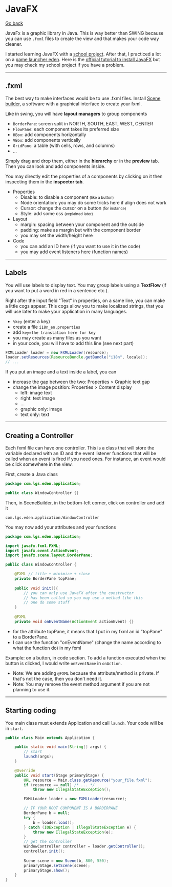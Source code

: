 # JavaFX

[Go back](..#graphical-interfaces)

JavaFx is a graphic library in Java. This is way better than SWING because you can use `.fxml` files to create the view and that makes your code way cleaner.

I started learning JavaFX with a [school project](../../../special/ilo/tchat/index.md). After that, I practiced a lot on a [game launcher eden](https://github.com/lgs-games/eden).
Here is the [official tutorial to install JavaFX](https://openjfx.io/openjfx-docs/) but you may check my school project if you have a problem.

<hr class="sl">

## .fxml

The best way to make interfaces would be to use .fxml files. 
Install [Scene builder](https://gluonhq.com/products/scene-builder/), a software with a graphical interface to create your fxml.

Like in swing, you will have **layout managers** to group components

* `BorderPane`: screen split in NORTH, SOUTH, EAST, WEST, CENTER
* `FlowPane`: each component takes its preferred size
* `HBox`: add components horizontally
* `VBox`: add components vertically
* `GridPane`: a table (with cells, rows, and columns)
* ...

Simply drag and drop them, either in the **hierarchy** or in the **preview** tab. Then you can look and add components inside.

You may directly edit the properties of a components by clicking on it then inspecting them in the **inspector tab**.

* Properties
  * Disable: to disable a component <small>(like a button)</small>
  * Node orientation: you may do some tricks here if align does not work
  * Cursor: change the cursor on a button <small>(for instance)</small>
  * Style: add some css <small>(explained later)</small>
* Layout
  * margin: spacing between your component and the outside
  * padding: make as margin but with the component border
  * you may set the width/height here
* Code
  * you can add an ID here (if you want to use it in the code)
  * you may add event listeners here (function names) 

<hr class="sr">

## Labels

You will use labels to display text. You may group labels using a **TextFlow** (if you want to put a word in red in a sentence etc.).

Right after the input field "Text" in properties, on a same line, you can make a little cogs appear. This cogs allow you to make localized strings, that you will use later to make your application in many languages.

* `%key` (enter a key)
* create a file `i18n_en.properties`
* add `key=the translation here for key`
* you may create as many files as you want
* in your code, you will have to add this line (see next part)

```java
FXMLLoader loader = new FXMLLoader(resource);
loader.setResources(ResourceBundle.getBundle("i18n", locale));
// ...
```

If you put an image and a text inside a label, you can

* increase the gap between the two: Properties > Graphic text gap
* change the image position: Properties > Content display
  * left: image text
  * right: text image
  * ...
  * graphic only: image
  * text only: text

<hr class="sl">

## Creating a Controller

Each fxml file can have one controller. This is a class that will store the variable declared with an ID and the event listener functions that will be called when an event is fired if you need ones. For instance, an event would be click somewhere in the view.

First, create a Java class

```java
package com.lgs.eden.application;

public class WindowController {}
```

Then, in SceneBuilder, in the bottom-left corner, click on controller and add it

```none
com.lgs.eden.application.WindowController
```

You may now add your attributes and your functions

```java
package com.lgs.eden.application;

import javafx.fxml.FXML;
import javafx.event.ActionEvent;
import javafx.scene.layout.BorderPane;

public class WindowController {

    @FXML // title + minimize + close
    private BorderPane topPane;
    
    public void init(){
        // you can only use JavaFX after the constructor
        // has been called so you may use a method like this
        // one do some stuff    
    }
    
    @FXML
    private void onEventName(ActionEvent actionEvent) {}
```

* for the attribute topPane, it means that I put in my fxml an id "topPane" to a BorderPane.
* I can use the function "onEventName" (change the name according to what the function do) in my fxml

Example: on a button, in code section. To add a function executed when the button is clicked, I would write `onEventName` in `onAction`.

* Note: We are adding `@FXML` because the attribute/method is private. If that's not the case, then you don't need it. 
* Note: You may remove the event method argument if you are not planning to use it.

<hr class="sr">

## Starting coding

You main class must extends Application and call `launch`. Your code will be in `start`.

```java
public class Main extends Application {

    public static void main(String[] args) {
        // start
        launch(args);
    }

    @Override
    public void start(Stage primaryStage) {
        URL resource = Main.class.getResource("your_file.fxml");
        if (resource == null) /* ... */
            throw new IllegalStateException();

        FXMLLoader loader = new FXMLLoader(resource);

        // IF YOUR ROOT COMPONENT IS A BORDERPANE
        BorderPane b = null;
        try {
            b = loader.load();
        } catch (IOException | IllegalStateException e) {
            throw new IllegalStateException(e);
        }
        // get the controller
        WindowController controller = loader.getController();
        controller.init();
        
        Scene scene = new Scene(b, 800, 550);
        primaryStage.setScene(scene);
        primaryStage.show();
    }
}
```